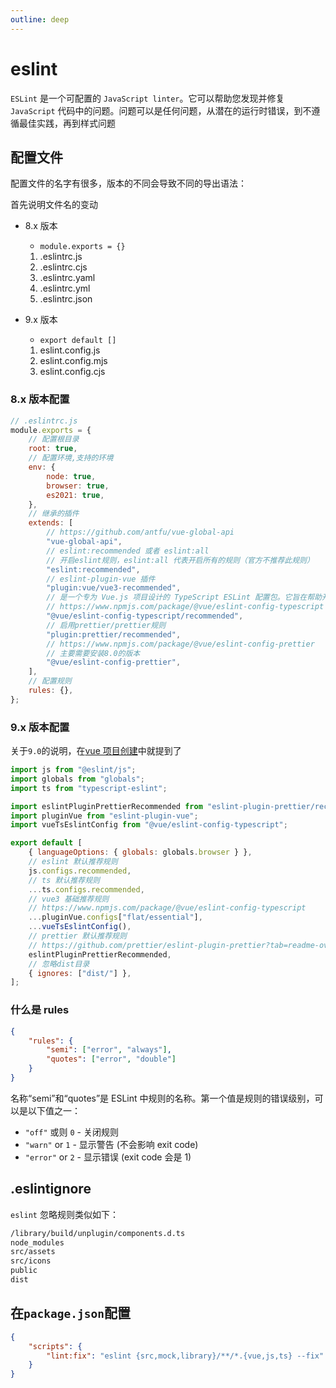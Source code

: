 ```yaml
---
outline: deep
---
```


# eslint

`ESLint` 是一个可配置的 `JavaScript linter`。它可以帮助您发现并修复 `JavaScript` 代码中的问题。问题可以是任何问题，从潜在的运行时错误，到不遵循最佳实践，再到样式问题

## 配置文件

配置文件的名字有很多，版本的不同会导致不同的导出语法：

首先说明文件名的变动

- 8.x 版本

  - `module.exports = {}`

  1. .eslintrc.js
  2. .eslintrc.cjs
  3. .eslintrc.yaml
  4. .eslintrc.yml
  5. .eslintrc.json

- 9.x 版本

  - `export default []`

  1. eslint.config.js
  2. eslint.config.mjs
  3. eslint.config.cjs

### 8.x 版本配置

```js
// .eslintrc.js
module.exports = {
	// 配置根目录
	root: true,
	// 配置环境,支持的环境
	env: {
		node: true,
		browser: true,
		es2021: true,
	},
	// 继承的插件
	extends: [
		// https://github.com/antfu/vue-global-api
		"vue-global-api",
		// eslint:recommended 或者 eslint:all
		// 开启eslint规则，eslint:all 代表开启所有的规则（官方不推荐此规则）
		"eslint:recommended",
		// eslint-plugin-vue 插件
		"plugin:vue/vue3-recommended",
		// 是一个专为 Vue.js 项目设计的 TypeScript ESLint 配置包。它旨在帮助开发者在使用 TypeScript 和 Vue.js 时
		// https://www.npmjs.com/package/@vue/eslint-config-typescript
		"@vue/eslint-config-typescript/recommended",
		// 启用prettier/prettier规则
		"plugin:prettier/recommended",
		// https://www.npmjs.com/package/@vue/eslint-config-prettier
		// 主要需要安装8.0的版本
		"@vue/eslint-config-prettier",
	],
	// 配置规则
	rules: {},
};
```

### 9.x 版本配置

关于`9.0`的说明，在[vue 项目创建](/brochure/project/product/init_vuel#eslint)中就提到了

```js
import js from "@eslint/js";
import globals from "globals";
import ts from "typescript-eslint";

import eslintPluginPrettierRecommended from "eslint-plugin-prettier/recommended";
import pluginVue from "eslint-plugin-vue";
import vueTsEslintConfig from "@vue/eslint-config-typescript";

export default [
	{ languageOptions: { globals: globals.browser } },
	// eslint 默认推荐规则
	js.configs.recommended,
	// ts 默认推荐规则
	...ts.configs.recommended,
	// vue3 基础推荐规则
	// https://www.npmjs.com/package/@vue/eslint-config-typescript
	...pluginVue.configs["flat/essential"],
	...vueTsEslintConfig(),
	// prettier 默认推荐规则
	// https://github.com/prettier/eslint-plugin-prettier?tab=readme-ov-file
	eslintPluginPrettierRecommended,
	// 忽略dist目录
	{ ignores: ["dist/"] },
];
```

### 什么是 rules

```json
{
	"rules": {
		"semi": ["error", "always"],
		"quotes": ["error", "double"]
	}
}
```

名称“semi”和“quotes”是 ESLint 中规则的名称。第一个值是规则的错误级别，可以是以下值之一：

- `"off"` 或则 `0` - 关闭规则
- `"warn"` or `1` - 显示警告 (不会影响 exit code)
- `"error"` or `2` - 显示错误 (exit code 会是 1)

## .eslintignore

`eslint` 忽略规则类似如下：

```bash
/library/build/unplugin/components.d.ts
node_modules
src/assets
src/icons
public
dist
```

## 在`package.json`配置

```json
{
	"scripts": {
		"lint:fix": "eslint {src,mock,library}/**/*.{vue,js,ts} --fix"
	}
}
```

